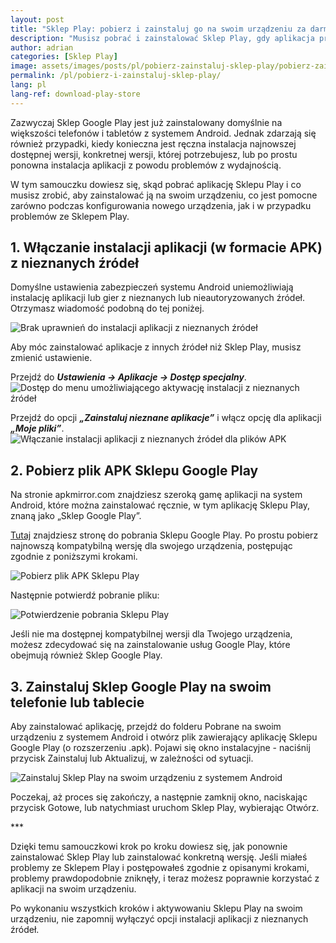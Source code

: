 ```yaml
---
layout: post
title: "Sklep Play: pobierz i zainstaluj go na swoim urządzeniu za darmo"
description: "Musisz pobrać i zainstalować Sklep Play, gdy aplikacja przestaje działać lub nie istnieje na Twoim urządzeniu z systemem Android. Oto co musisz zrobić, aby mieć go za darmo!"
author: adrian
categories: [Sklep Play]
image: assets/images/posts/pl/pobierz-zainstaluj-sklep-play/pobierz-zainstaluj-sklep-play_featured.webp
permalink: /pl/pobierz-i-zainstaluj-sklep-play/
lang: pl
lang-ref: download-play-store
---
```


Zazwyczaj Sklep Google Play jest już zainstalowany domyślnie na większości telefonów i tabletów z systemem Android. Jednak zdarzają się również przypadki, kiedy konieczna jest ręczna instalacja najnowszej dostępnej wersji, konkretnej wersji, której potrzebujesz, lub po prostu ponowna instalacja aplikacji z powodu problemów z wydajnością.

W tym samouczku dowiesz się, skąd pobrać aplikację Sklepu Play i co musisz zrobić, aby zainstalować ją na swoim urządzeniu, co jest pomocne zarówno podczas konfigurowania nowego urządzenia, jak i w przypadku problemów ze Sklepem Play.

## 1. Włączanie instalacji aplikacji (w formacie APK) z nieznanych źródeł

Domyślne ustawienia zabezpieczeń systemu Android uniemożliwiają instalację aplikacji lub gier z nieznanych lub nieautoryzowanych źródeł. Otrzymasz wiadomość podobną do tej poniżej.

<img alt="Brak uprawnień do instalacji aplikacji z nieznanych źródeł" title="Brak uprawnień do instalacji aplikacji z nieznanych źródeł" loading="lazy" class="article-image medium-width-img" src="{{site.baseurl}}/assets/images/posts/pl/pobierz-zainstaluj-sklep-play/potwierdzenie-pobierania-sklep-play.webp">

Aby móc zainstalować aplikacje z innych źródeł niż Sklep Play, musisz zmienić ustawienie.

Przejdź do ***Ustawienia → Aplikacje → Dostęp specjalny***.
<img alt="Dostęp do menu umożliwiającego aktywację instalacji z nieznanych źródeł" title="Dostęp do menu umożliwiającego aktywację instalacji z nieznanych źródeł" loading="lazy" class="article-image large-width-img" src="{{site.baseurl}}/assets/images/posts/pl/pobierz-zainstaluj-sklep-play/ustawienia-do-wlaczenia-instalowania-z-nieznanych-zrodel.webp">

Przejdź do opcji ***„Zainstaluj nieznane aplikacje”*** i włącz opcję dla aplikacji ***„Moje pliki”***.
<img alt="Włączanie instalacji aplikacji z nieznanych źródeł dla plików APK" title="Włączanie instalacji aplikacji z nieznanych źródeł dla plików APK" loading="lazy" class="article-image large-width-img" src="{{site.baseurl}}/assets/images/posts/pl/pobierz-zainstaluj-sklep-play/wlacz-instalowanie-aplikacji-apk-z-nieznanych-zrodel.webp">

## 2. Pobierz plik APK Sklepu Google Play

Na stronie apkmirror.com znajdziesz szeroką gamę aplikacji na system Android, które można zainstalować ręcznie, w tym aplikację Sklepu Play, znaną jako „Sklep Google Play”.

[Tutaj](https://www.apkmirror.com/apk/google-inc/google-play-store/) znajdziesz stronę do pobrania Sklepu Google Play. Po prostu pobierz najnowszą kompatybilną wersję dla swojego urządzenia, postępując zgodnie z poniższymi krokami.

<img alt="Pobierz plik APK Sklepu Play" title="Pobierz plik APK Sklepu Play" loading="lazy" class="article-image large-width-img" src="{{site.baseurl}}/assets/images/posts/pl/pobierz-zainstaluj-sklep-play/pobierz-sklep-play.webp">

Następnie potwierdź pobranie pliku:

<img alt="Potwierdzenie pobrania Sklepu Play" title="Potwierdzenie pobrania Sklepu Play" loading="lazy" class="article-image medium-width-img" src="{{site.baseurl}}/assets/images/posts/pl/pobierz-zainstaluj-sklep-play/blad-podczas-instalowania-z-nieznego-zrodla.webp">

Jeśli nie ma dostępnej kompatybilnej wersji dla Twojego urządzenia, możesz zdecydować się na zainstalowanie usług Google Play, które obejmują również Sklep Google Play.

## 3. Zainstaluj Sklep Google Play na swoim telefonie lub tablecie

Aby zainstalować aplikację, przejdź do folderu Pobrane na swoim urządzeniu z systemem Android i otwórz plik zawierający aplikację Sklepu Google Play (o rozszerzeniu .apk). Pojawi się okno instalacyjne - naciśnij przycisk Zainstaluj lub Aktualizuj, w zależności od sytuacji.

<img alt="Zainstaluj Sklep Play na swoim urządzeniu z systemem Android" title="Zainstaluj Sklep Play na swoim urządzeniu z systemem Android" loading="lazy" class="article-image medium-width-img" src="{{site.baseurl}}/assets/images/posts/pl/pobierz-zainstaluj-sklep-play/zainstaluj-aplikacje-sklep-play-apk.webp">

Poczekaj, aż proces się zakończy, a następnie zamknij okno, naciskając przycisk Gotowe, lub natychmiast uruchom Sklep Play, wybierając Otwórz.

<div class="post-bottom-stars">***</div>

Dzięki temu samouczkowi krok po kroku dowiesz się, jak ponownie zainstalować Sklep Play lub zainstalować konkretną wersję. Jeśli miałeś problemy ze Sklepem Play i postępowałeś zgodnie z opisanymi krokami, problemy prawdopodobnie zniknęły, i teraz możesz poprawnie korzystać z aplikacji na swoim urządzeniu.

Po wykonaniu wszystkich kroków i aktywowaniu Sklepu Play na swoim urządzeniu, nie zapomnij wyłączyć opcji instalacji aplikacji z nieznanych źródeł.
